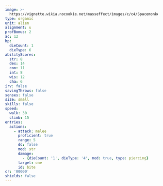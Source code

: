 ```yaml
---
image: >-
  https://vignette.wikia.nocookie.net/masseffect/images/c/c4/Spacemonkey.jpg/revision/latest/scale-to-width-down/200?cb=20080727175830
type: organic
unit: alien
alignment: u
profBonus: 2
ac: 12
hp:
  dieCount: 1
  dieType: 6
abilityScores:
  str: 8
  dex: 14
  con: 11
  int: 8
  wis: 12
  cha: 6
irv: false
savingThrows: false
senses: false
size: small
skills: false
speed:
  walk: 30
  climb: 15
entries:
  actions:
    - attack: melee
      proficient: true
      range: 5
      dc: false
      mod: str
      damage:
        - {dieCount: '1', dieType: '4', mod: true, type: piercing}
      target: one
      id: bite
cr: '00000'
shields: false
---
```

